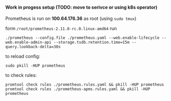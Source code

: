 #### Work in progess setup (TODO: move to serivce or using k8s operator)

Prometheus is run on **100.64.176.36** as root (using ```sudo tmux```)

form `/root/prometheus-2.11.0-rc.0.linux-amd64` run

```
./prometheus --config.file ./prometheus.yaml --web.enable-lifecycle --web.enable-admin-api --storage.tsdb.retention.time=15m --query.lookback-delta=30s
```
to reload config: 

```
sudo pkill -HUP prometheus
```


to check rules:
```
promtool check rules ./prometheus.rules.yaml && pkill -HUP prometheus
promtool check rules ./prometheus-apms.rules.yaml && pkill -HUP prometheus
```
